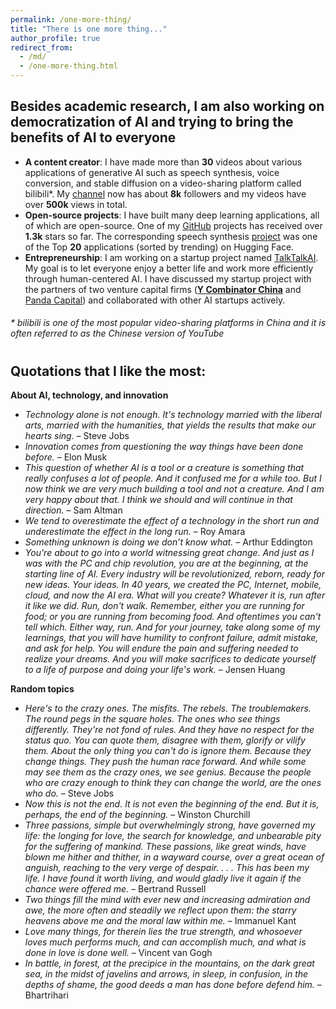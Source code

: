 ```yaml
---
permalink: /one-more-thing/
title: "There is one more thing..."
author_profile: true
redirect_from: 
  - /md/
  - /one-more-thing.html
---
```


## Besides academic research, I am also working on democratization of AI and trying to bring the benefits of AI to everyone

* **A content creator**: I have made more than **30** videos about various applications of generative AI such as speech synthesis, voice conversion, and stable diffusion on a video-sharing platform called bilibili*. My [channel](https://space.bilibili.com/501495851?spm_id_from=333.1007.0.0) now has about **8k** followers and my videos have over **500k** views in total.
* **Open-source projects**: I have built many deep learning applications, all of which are open-source. One of my [GitHub](https://github.com/KevinWang676) projects has received over **1.3k** stars so far. The corresponding speech synthesis [project](https://huggingface.co/spaces/kevinwang676/Bark-with-Voice-Cloning) was one of the Top **20** applications (sorted by trending) on Hugging Face.
* **Entrepreneurship**: I am working on a startup project named [TalkTalkAI](http://www.talktalkai.com/). My goal is to let everyone enjoy a better life and work more efficiently through human-centered AI. I have discussed my startup project with the partners of two venture capital firms ([**Y Combinator China**](https://www.miracleplus.com/en/) and [Panda Capital](https://www.pandavcfund.com/f)) and collaborated with other AI startups actively.

<h6> * bilibili is one of the most popular video-sharing platforms in China and it is often referred to as the Chinese version of YouTube</h6>

<h1></h1>

## Quotations that I like the most:
**About AI, technology, and innovation**
* *Technology alone is not enough. It's technology married with the liberal arts, married with the humanities, that yields the results that make our hearts sing.* – Steve Jobs
* *Innovation comes from questioning the way things have been done before.* – Elon Musk
* *This question of whether AI is a tool or a creature is something that really confuses a lot of people. And it confused me for a while too. But I now think we are very much building a tool and not a creature. And I am very happy about that. I think we should and will continue in that direction.* – Sam Altman
* *We tend to overestimate the effect of a technology in the short run and underestimate the effect in the long run.* – Roy Amara
* *Something unknown is doing we don’t know what.* – Arthur Eddington
* *You're about to go into a world witnessing great change. And just as I was with the PC and chip revolution, you are at the beginning, at the starting line of AI. Every industry will be revolutionized, reborn, ready for new ideas. Your ideas. In 40 years, we created the PC, Internet, mobile, cloud, and now the AI era. What will you create? Whatever it is, run after it like we did. Run, don't walk. Remember, either you are running for food; or you are running from becoming food. And oftentimes you can't tell which. Either way, run. And for your journey, take along some of my learnings, that you will have humility to confront failure, admit mistake, and ask for help. You will endure the pain and suffering needed to realize your dreams. And you will make sacrifices to dedicate yourself to a life of purpose and doing your life's work.* – Jensen Huang

**Random topics**
* *Here's to the crazy ones. The misfits. The rebels. The troublemakers. The round pegs in the square holes. The ones who see things differently. They're not fond of rules. And they have no respect for the status quo. You can quote them, disagree with them, glorify or vilify them. About the only thing you can't do is ignore them. Because they change things. They push the human race forward. And while some may see them as the crazy ones, we see genius. Because the people who are crazy enough to think they can change the world, are the ones who do.* – Steve Jobs
* *Now this is not the end. It is not even the beginning of the end. But it is, perhaps, the end of the beginning.* – Winston Churchill
* *Three passions, simple but overwhelmingly strong, have governed my life: the longing for love, the search for knowledge, and unbearable pity for the suffering of mankind. These passions, like great winds, have blown me hither and thither, in a wayward course, over a great ocean of anguish, reaching to the very verge of despair. . . . This has been my life. I have found it worth living, and would gladly live it again if the chance were offered me.* – Bertrand Russell
* *Two things fill the mind with ever new and increasing admiration and awe, the more often and steadily we reflect upon them: the starry heavens above me and the moral law within me.* – Immanuel Kant
* *Love many things, for therein lies the true strength, and whosoever loves much performs much, and can accomplish much, and what is done in love is done well.* – Vincent van Gogh 
* *In battle, in forest, at the precipice in the mountains, on the dark great sea, in the midst of javelins and arrows, in sleep, in confusion, in the depths of shame, the good deeds a man has done before defend him.* – Bhartrihari
